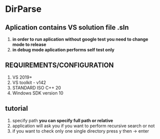# DirParse

## Aplication contains VS solution file .sln
1. **in order to run aplication without google test you need to change mode to release**
1. **in debug mode aplication performs self test only** 

## REQUIREMENTS/CONFIGURATION
1. VS 2019+
1. VS toolkit - v142
1. STANDARD ISO C++ 20
1. Windows SDK version 10




## tutorial
1. specify path **you can specify full path or relative**
2. application will ask you if you want to perform recursive search or not 
3. if you want to check only one single directory press y      then -> enter
